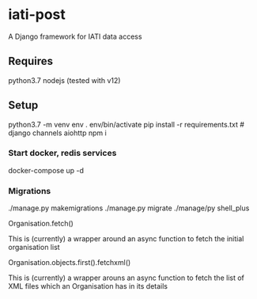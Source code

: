 # iati-post

A Django framework for IATI data access

## Requires

python3.7
nodejs (tested with v12)

## Setup

python3.7 -m venv env
. env/bin/activate
pip install -r requirements.txt # django channels aiohttp
npm i

### Start docker, redis services

docker-compose up -d

### Migrations

./manage.py makemigrations
./manage.py migrate
./manage/py shell_plus

Organisation.fetch()

This is (currently) a wrapper around an async function to fetch the initial organisation list

Organisation.objects.first().fetchxml()

This is (currently) a wrapper arouns an async function to fetch the list of XML files which an Organisation has in its details
